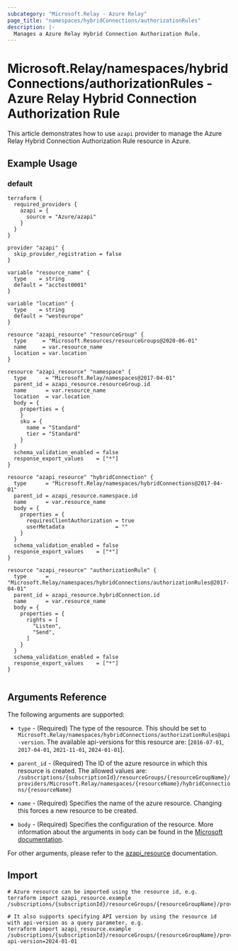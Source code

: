 ```yaml
---
subcategory: "Microsoft.Relay - Azure Relay"
page_title: "namespaces/hybridConnections/authorizationRules"
description: |-
  Manages a Azure Relay Hybrid Connection Authorization Rule.
---
```


# Microsoft.Relay/namespaces/hybridConnections/authorizationRules - Azure Relay Hybrid Connection Authorization Rule

This article demonstrates how to use `azapi` provider to manage the Azure Relay Hybrid Connection Authorization Rule resource in Azure.



## Example Usage

### default

```hcl
terraform {
  required_providers {
    azapi = {
      source = "Azure/azapi"
    }
  }
}

provider "azapi" {
  skip_provider_registration = false
}

variable "resource_name" {
  type    = string
  default = "acctest0001"
}

variable "location" {
  type    = string
  default = "westeurope"
}

resource "azapi_resource" "resourceGroup" {
  type     = "Microsoft.Resources/resourceGroups@2020-06-01"
  name     = var.resource_name
  location = var.location
}

resource "azapi_resource" "namespace" {
  type      = "Microsoft.Relay/namespaces@2017-04-01"
  parent_id = azapi_resource.resourceGroup.id
  name      = var.resource_name
  location  = var.location
  body = {
    properties = {
    }
    sku = {
      name = "Standard"
      tier = "Standard"
    }
  }
  schema_validation_enabled = false
  response_export_values    = ["*"]
}

resource "azapi_resource" "hybridConnection" {
  type      = "Microsoft.Relay/namespaces/hybridConnections@2017-04-01"
  parent_id = azapi_resource.namespace.id
  name      = var.resource_name
  body = {
    properties = {
      requiresClientAuthorization = true
      userMetadata                = ""
    }
  }
  schema_validation_enabled = false
  response_export_values    = ["*"]
}

resource "azapi_resource" "authorizationRule" {
  type      = "Microsoft.Relay/namespaces/hybridConnections/authorizationRules@2017-04-01"
  parent_id = azapi_resource.hybridConnection.id
  name      = var.resource_name
  body = {
    properties = {
      rights = [
        "Listen",
        "Send",
      ]
    }
  }
  schema_validation_enabled = false
  response_export_values    = ["*"]
}


```



## Arguments Reference

The following arguments are supported:

* `type` - (Required) The type of the resource. This should be set to `Microsoft.Relay/namespaces/hybridConnections/authorizationRules@api-version`. The available api-versions for this resource are: [`2016-07-01`, `2017-04-01`, `2021-11-01`, `2024-01-01`].

* `parent_id` - (Required) The ID of the azure resource in which this resource is created. The allowed values are:  
  `/subscriptions/{subscriptionId}/resourceGroups/{resourceGroupName}/providers/Microsoft.Relay/namespaces/{resourceName}/hybridConnections/{resourceName}`

* `name` - (Required) Specifies the name of the azure resource. Changing this forces a new resource to be created.

* `body` - (Required) Specifies the configuration of the resource. More information about the arguments in `body` can be found in the [Microsoft documentation](https://learn.microsoft.com/en-us/azure/templates/Microsoft.Relay/namespaces/hybridConnections/authorizationRules?pivots=deployment-language-terraform).

For other arguments, please refer to the [azapi_resource](https://registry.terraform.io/providers/Azure/azapi/latest/docs/resources/resource) documentation.

## Import

 ```shell
 # Azure resource can be imported using the resource id, e.g.
 terraform import azapi_resource.example /subscriptions/{subscriptionId}/resourceGroups/{resourceGroupName}/providers/Microsoft.Relay/namespaces/{resourceName}/hybridConnections/{resourceName}/authorizationRules/{resourceName}
 
 # It also supports specifying API version by using the resource id with api-version as a query parameter, e.g.
 terraform import azapi_resource.example /subscriptions/{subscriptionId}/resourceGroups/{resourceGroupName}/providers/Microsoft.Relay/namespaces/{resourceName}/hybridConnections/{resourceName}/authorizationRules/{resourceName}?api-version=2024-01-01
 ```
